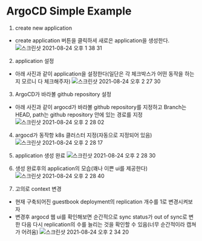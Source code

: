 # ArgoCD Simple Example

1. create new application
- create application 버튼을 클릭하셔 새로은 application을 생성한다.
![스크린샷 2021-08-24 오후 1 38 31](https://user-images.githubusercontent.com/24540286/130928669-988c5c52-d594-462c-8e80-372c6f8173a9.png)

2. application 설정

- 아래 사진과 같이 application을 설정한다(일단은 각 체크박스가 어떤 동작을 하는지 모르니 다 체크해주자)
![스크린샷 2021-08-24 오후 2 27 30](https://user-images.githubusercontent.com/24540286/130928334-b188df10-8499-4e2b-8fbe-4610f3b4ca4b.png)

3. ArgoCD가 바라볼 github repository 설정
- 아래 사진과 같이 argocd가 바라볼 github repository를 지정하고 Branch는 HEAD, path는 github repository 안에 있는 경로를 지정
![스크린샷 2021-08-24 오후 2 28 02](https://user-images.githubusercontent.com/24540286/130928345-24783388-4865-4a5e-b1ee-9a9053eec3d4.png)

4. argocd가 동작항 k8s 클러스터 지정(자동으로 지정되어 있음)
![스크린샷 2021-08-24 오후 2 28 17](https://user-images.githubusercontent.com/24540286/130928354-a64a32cc-5dcd-46ee-ae2e-7ca31dbbc105.png)


5. application 생성 완료
![스크린샷 2021-08-24 오후 2 28 30](https://user-images.githubusercontent.com/24540286/130928363-182a0829-b51b-44a7-8f95-98220aed16a3.png)

6. 생성 완료후의 application의 모습(꽤나 이쁜 ui를 제공한다)
![스크린샷 2021-08-24 오후 2 28 40](https://user-images.githubusercontent.com/24540286/130928378-1fcf4560-e1fc-4c31-a74c-b47c65453876.png)


7. 고의로 context 변경
- 현재 구축되어진 guestbook deployment의 replication 개수를 1로 변경시켜보자
- 변경후 argocd 웹 ui를 확인해보면 순간적으로 sync status가 out of sync로 변한 다음 다시 replication의 수를 늘리는 것을 확인할 수 있음(너무 순간적이라 캡쳐가 어려움)
![스크린샷 2021-08-24 오후 2 34 20](https://user-images.githubusercontent.com/24540286/130928414-56139383-c28c-454f-8778-68e56c92e479.png)

